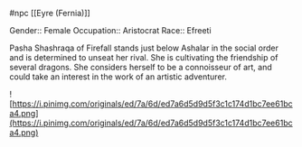 #npc [[Eyre (Fernia)]]

Gender:: Female
Occupation:: Aristocrat
Race:: Efreeti

Pasha Shashraqa of Firefall stands just below Ashalar in the social order and is determined to unseat her rival. She is cultivating the friendship of several dragons. She considers herself to be a connoisseur of art, and could take an interest in the work of an artistic adventurer.

![https://i.pinimg.com/originals/ed/7a/6d/ed7a6d5d9d5f3c1c174d1bc7ee61bca4.png](https://i.pinimg.com/originals/ed/7a/6d/ed7a6d5d9d5f3c1c174d1bc7ee61bca4.png)